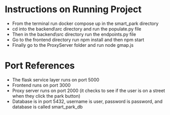#  Instructions on Running Project

-  From the terminal run docker compose up in the smart_park directory
-  cd into the backend\src directory and run the populate.py file
-  Then in the backend\src directory run the endpoints.py file
-  Go to the frontend directory run npm install and then npm start
-  Finally go to the ProxyServer folder and run node gmap.js

#  Port References

-  The flask service layer runs on port 5000
-  Frontend runs on port 3000
-  Proxy server runs on port 2000 (it checks to see if the user is on a street when they click the park button)
-  Database is in port 5432, username is user, password is password, and database is called smart_park_db
